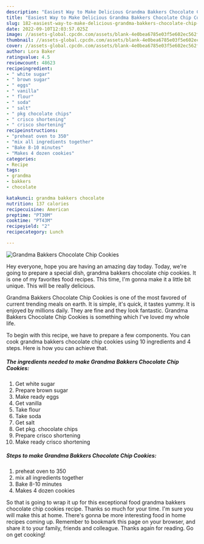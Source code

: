 ```yaml
---
description: "Easiest Way to Make Delicious Grandma Bakkers Chocolate Chip Cookies"
title: "Easiest Way to Make Delicious Grandma Bakkers Chocolate Chip Cookies"
slug: 182-easiest-way-to-make-delicious-grandma-bakkers-chocolate-chip-cookies
date: 2022-09-10T12:03:57.025Z
image: //assets-global.cpcdn.com/assets/blank-4e0bea6785e03f5e602ec562f230caae08da540cada707380b4fe1bbebba43da.png
thumbnail: //assets-global.cpcdn.com/assets/blank-4e0bea6785e03f5e602ec562f230caae08da540cada707380b4fe1bbebba43da.png
cover: //assets-global.cpcdn.com/assets/blank-4e0bea6785e03f5e602ec562f230caae08da540cada707380b4fe1bbebba43da.png
author: Lora Baker
ratingvalue: 4.5
reviewcount: 48623
recipeingredient:
- " white sugar"
- " brown sugar"
- " eggs"
- " vanilla"
- " flour"
- " soda"
- " salt"
- " pkg chocolate chips"
- " crisco shortening"
- " crisco shortening"
recipeinstructions:
- "preheat oven to 350"
- "mix all ingredients together"
- "Bake 8-10 minutes"
- "Makes 4 dozen cookies"
categories:
- Recipe
tags:
- grandma
- bakkers
- chocolate

katakunci: grandma bakkers chocolate 
nutrition: 137 calories
recipecuisine: American
preptime: "PT30M"
cooktime: "PT43M"
recipeyield: "2"
recipecategory: Lunch

---
```



![Grandma Bakkers Chocolate Chip Cookies](//assets-global.cpcdn.com/assets/blank-4e0bea6785e03f5e602ec562f230caae08da540cada707380b4fe1bbebba43da.png)

Hey everyone, hope you are having an amazing day today. Today, we're going to prepare a special dish, grandma bakkers chocolate chip cookies. It is one of my favorites food recipes. This time, I'm gonna make it a little bit unique. This will be really delicious.



Grandma Bakkers Chocolate Chip Cookies is one of the most favored of current trending meals on earth. It is simple, it's quick, it tastes yummy. It is enjoyed by millions daily. They are fine and they look fantastic. Grandma Bakkers Chocolate Chip Cookies is something which I've loved my whole life.


To begin with this recipe, we have to prepare a few components. You can cook grandma bakkers chocolate chip cookies using 10 ingredients and 4 steps. Here is how you can achieve that.

<!--inarticleads1-->

##### The ingredients needed to make Grandma Bakkers Chocolate Chip Cookies:

1. Get  white sugar
1. Prepare  brown sugar
1. Make ready  eggs
1. Get  vanilla
1. Take  flour
1. Take  soda
1. Get  salt
1. Get  pkg. chocolate chips
1. Prepare  crisco shortening
1. Make ready  crisco shortening




<!--inarticleads2-->

##### Steps to make Grandma Bakkers Chocolate Chip Cookies:

1. preheat oven to 350
1. mix all ingredients together
1. Bake 8-10 minutes
1. Makes 4 dozen cookies




So that is going to wrap it up for this exceptional food grandma bakkers chocolate chip cookies recipe. Thanks so much for your time. I'm sure you will make this at home. There's gonna be more interesting food in home recipes coming up. Remember to bookmark this page on your browser, and share it to your family, friends and colleague. Thanks again for reading. Go on get cooking!
